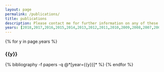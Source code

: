 ```yaml
---
layout: page
permalink: /publications/
title: publications
description: Please contact me for further information on any of these papers. Most of the full versions are available online and can be found via Google Scholar. I am in the process of adding relevant links here.
years: [2018,2017,2016,2015,2014,2013,2012,2011,2010,2009,2008,2007,2006,2005,2003,2002]
---
```


{% for y in page.years %}
  <h3 class="year">{{y}}</h3>
  {% bibliography -f papers -q @*[year={{y}}]* %}
{% endfor %}
